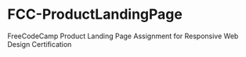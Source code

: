 # FCC-ProductLandingPage
FreeCodeCamp Product Landing Page Assignment for Responsive Web Design Certification
